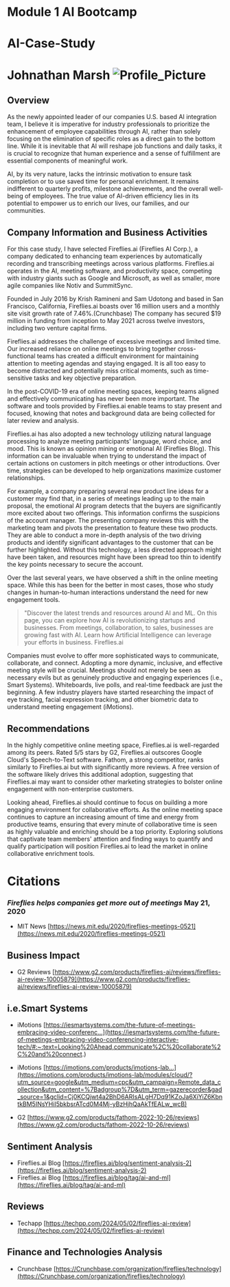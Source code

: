 # Module 1 AI Bootcamp
# AI-Case-Study
# Johnathan Marsh ![Profile_Picture](~/bootcamp-submissions/module1/ai-case-study/pics/JM_Profile.png)

## Overview
As the newly appointed leader of our companies U.S. based AI integration team, I believe it is imperative for industry professionals to prioritize the enhancement of employee capabilities through AI, rather than solely focusing on the elimination of specific roles as a direct gain to the bottom line. While it is inevitable that AI will reshape job functions and daily tasks, it is crucial to recognize that human experience and a sense of fulfillment are essential components of meaningful work.

AI, by its very nature, lacks the intrinsic motivation to ensure task completion or to use saved time for personal enrichment. It remains indifferent to quarterly profits, milestone achievements, and the overall well-being of employees. The true value of AI-driven efficiency lies in its potential to empower us to enrich our lives, our families, and our communities.

## Company Information and Business Activities

For this case study, I have selected Fireflies.ai (Fireflies AI Corp.), a company dedicated to enhancing team experiences by automatically recording and transcribing meetings across various platforms. Fireflies.ai operates in the AI, meeting software, and productivity space, competing with industry giants such as Google and Microsoft, as well as smaller, more agile companies like Notiv and SummitSync.

Founded in July 2016 by Krish Ramineni and Sam Udotong and based in San Francisco, California, Fireflies.ai boasts over 16 million users and a monthly site visit growth rate of 7.46%.(Crunchbase) The company has secured $19 million in funding from inception to May 2021 across twelve investors, including two venture capital firms.

Fireflies.ai addresses the challenge of excessive meetings and limited time. Our increased reliance on online meetings to bring together cross-functional teams has created a difficult environment for maintaining attention to meeting agendas and staying engaged. It is all too easy to become distracted and potentially miss critical moments, such as time-sensitive tasks and key objective preparation.

In the post-COVID-19 era of online meeting spaces, keeping teams aligned and effectively communicating has never been more important. The software and tools provided by Fireflies.ai enable teams to stay present and focused, knowing that notes and background data are being collected for later review and analysis.

Fireflies.ai has also adopted a new technology utilizing natural language processing to analyze meeting participants' language, word choice, and mood. This is known as opinion mining or emotional AI (Fireflies Blog). This information can be invaluable when trying to understand the impact of certain actions on customers in pitch meetings or other introductions. Over time, strategies can be developed to help organizations maximize customer relationships.

For example, a company preparing several new product line ideas for a customer may find that, in a series of meetings leading up to the main proposal, the emotional AI program detects that the buyers are significantly more excited about two offerings. This information confirms the suspicions of the account manager. The presenting company reviews this with the marketing team and pivots the presentation to feature these two products. They are able to conduct a more in-depth analysis of the two driving products and identify significant advantages to the customer that can be further highlighted. Without this technology, a less directed approach might have been taken, and resources might have been spread too thin to identify the key points necessary to secure the account.

Over the last several years, we have observed a shift in the online meeting space. While this has been for the better in most cases, those who study changes in human-to-human interactions understand the need for new engagement tools. 
> "Discover the latest trends and resources around AI and ML. On this page, you can explore how AI is revolutionizing startups and businesses. From meetings, collaboration, to sales, businesses are growing fast with AI. Learn how Artificial Intelligence can leverage your efforts in business.
>Fireflies.ai

Companies must evolve to offer more sophisticated ways to communicate, collaborate, and connect. Adopting a more dynamic, inclusive, and effective meeting style will be crucial. Meetings should not merely be seen as necessary evils but as genuinely productive and engaging experiences (i.e., Smart Systems). Whiteboards, live polls, and real-time feedback are just the beginning. A few industry players have started researching the impact of eye tracking, facial expression tracking, and other biometric data to understand meeting engagement (iMotions).

## Recommendations

In the highly competitive online meeting space, Fireflies.ai is well-regarded among its peers. Rated 5/5 stars by G2, Fireflies.ai outscores Google Cloud's Speech-to-Text software. Fathom, a strong competitor, ranks similarly to Fireflies.ai but with significantly more reviews. A free version of the software likely drives this additional adoption, suggesting that Fireflies.ai may want to consider other marketing strategies to bolster online engagement with non-enterprise customers.

Looking ahead, Fireflies.ai should continue to focus on building a more engaging environment for collaborative efforts. As the online meeting space continues to capture an increasing amount of time and energy from productive teams, ensuring that every minute of collaborative time is seen as highly valuable and enriching should be a top priority. Exploring solutions that captivate team members' attention and finding ways to quantify and qualify participation will position Fireflies.ai to lead the market in online collaborative enrichment tools.

# Citations
### *Fireflies helps companies get more out of meetings* May 21, 2020
- MIT News [https://news.mit.edu/2020/fireflies-meetings-0521](https://news.mit.edu/2020/fireflies-meetings-0521)


## Business Impact
- G2 Reviews [https://www.g2.com/products/fireflies-ai/reviews/fireflies-ai-review-10005879](https://www.g2.com/products/fireflies-ai/reviews/fireflies-ai-review-10005879)

## i.e.Smart Systems
- iMotions [https://iesmartsystems.com/the-future-of-meetings-embracing-video-conferenc...](https://iesmartsystems.com/the-future-of-meetings-embracing-video-conferencing-interactive-tech/#:~:text=Looking%20Ahead,communicate%2C%20collaborate%2C%20and%20connect.)

- iMotions [https://imotions.com/products/imotions-lab...](https://imotions.com/products/imotions-lab/modules/cloud/?utm_source=google&utm_medium=cpc&utm_campaign=Remote_data_collection&utm_content=%7Badgroup%7D&utm_term=gazerecorder&gad_source=1&gclid=Cj0KCQjwt4a2BhD6ARIsALgH7Dq91KZoJa6XiYiZ6KbntkBM5INsYHiI5bkbsrATcd0M4Mj-yBzHjhQaAkTfEALw_wcB)

- G2 [https://www.g2.com/products/fathom-2022-10-26/reviews](https://www.g2.com/products/fathom-2022-10-26/reviews)

## Sentiment Analysis
- Fireflies.ai Blog [https://fireflies.ai/blog/sentiment-analysis-2](https://fireflies.ai/blog/sentiment-analysis-2)
- Fireflies.ai Blog [https://fireflies.ai/blog/tag/ai-and-ml](https://fireflies.ai/blog/tag/ai-and-ml)

## Reviews
- Techapp [https://techpp.com/2024/05/02/fireflies-ai-review](https://techpp.com/2024/05/02/fireflies-ai-review)

## Finance and Technologies Analysis 
- Crunchbase [https://Crunchbase.com/organization/fireflies/technology](https://Crunchbase.com/organization/fireflies/technology)
